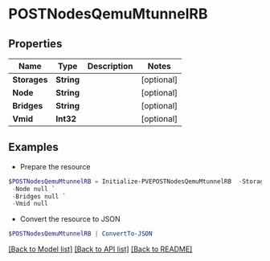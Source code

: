 # POSTNodesQemuMtunnelRB
## Properties

Name | Type | Description | Notes
------------ | ------------- | ------------- | -------------
**Storages** | **String** |  | [optional] 
**Node** | **String** |  | [optional] 
**Bridges** | **String** |  | [optional] 
**Vmid** | **Int32** |  | [optional] 

## Examples

- Prepare the resource
```powershell
$POSTNodesQemuMtunnelRB = Initialize-PVEPOSTNodesQemuMtunnelRB  -Storages null `
 -Node null `
 -Bridges null `
 -Vmid null
```

- Convert the resource to JSON
```powershell
$POSTNodesQemuMtunnelRB | ConvertTo-JSON
```

[[Back to Model list]](../README.md#documentation-for-models) [[Back to API list]](../README.md#documentation-for-api-endpoints) [[Back to README]](../README.md)


